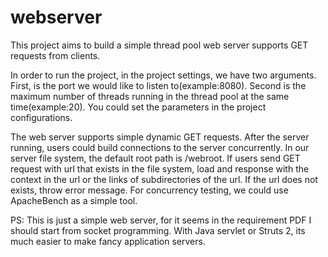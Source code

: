 # webserver
This project aims to build a simple thread pool web server supports GET requests from clients.

In order to run the project, in the project settings, we have two arguments. First, is the port we would like to listen 
to(example:8080). Second is the maximum number of threads running in the thread pool at the same time(example:20). 
You could set the parameters in the project configurations.

The web server supports simple dynamic GET requests. After the server running, users could build connections to the server 
concurrently. In our server file system, the default root path is /webroot. If users send GET request with url that exists 
in the file system, load and response with the context in the url or the links of subdirectories of the url. If the  url does 
not exists, throw error message. For concurrency testing, we could use ApacheBench as a simple tool.

PS: This is just a simple web server, for it seems in the requirement PDF I should start from socket programming. With Java 
servlet or Struts 2, its much easier to make fancy application servers.

